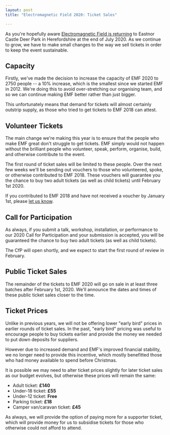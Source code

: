 ```yaml
---
layout: post
title: "Electromagnetic Field 2020: Ticket Sales"

---
```

As you're hopefully aware [Electromagnetic Field is returning](https://www.emfcamp.org) to Eastnor Castle Deer Park in Herefordshire at the end of July 2020. As we continue to grow, we have to make small changes to the way we sell tickets in order to keep the event sustainable.

## Capacity

Firstly, we've made the decision to increase the capacity of EMF 2020 to 2750 people -- a 10% increase, which is the smallest since we started EMF in 2012. We're doing this to avoid over-stretching our organising team, and so we can continue making EMF better rather than just bigger.

This unfortunately means that demand for tickets will almost certainly outstrip supply, as those who tried to get tickets to EMF 2018 can attest.

## Volunteer Tickets

The main change we're making this year is to ensure that the people who make EMF great don't struggle to get tickets. EMF simply would not happen without the brilliant people who volunteer, speak, perform, organise, build, and otherwise contribute to the event.

The first round of ticket sales will be limited to these people. Over the next few weeks we'll be sending out vouchers to those who volunteered, spoke, or otherwise contributed to EMF 2018. These vouchers will guarantee you the chance to buy two adult tickets (as well as child tickets) until February 1st 2020.

If you contributed to EMF 2018 and have not received a voucher by January 1st, please [let us know](mailto:contact@emfcamp.org).

## Call for Participation

As always, if you submit a talk, workshop, installation, or performance to our 2020 Call for Participation and your submission is accepted, you will be guaranteed the chance to buy two adult tickets (as well as child tickets).

The CfP will open shortly, and we expect to start the first round of review in February.

## Public Ticket Sales

The remainder of the tickets to EMF 2020 will go on sale in at least three batches after February 1st, 2020. We'll announce the dates and times of these public ticket sales closer to the time.

## Ticket Prices

Unlike in previous years, we will not be offering lower "early bird" prices in earlier rounds of ticket sales. In the past, "early bird" pricing was useful to encourage people to buy tickets earlier and provide the money we needed to put down deposits for suppliers.

However due to increased demand and EMF's improved financial stability, we no longer need to provide this incentive, which mostly benefitted those who had money available to spend before Christmas.

It is possible we may need to alter ticket prices slightly for later ticket sales as our budget evolves, but otherwise these prices will remain the same:

* Adult ticket: **£140**
* Under-18 ticket: **£55**
* Under-12 ticket: **Free**
* Parking ticket: **£18**
* Camper van/caravan ticket: **£45**

As always, we will provide the option of paying more for a supporter ticket, which will provide money for us to subsidise tickets for those who otherwise could not afford to attend.
